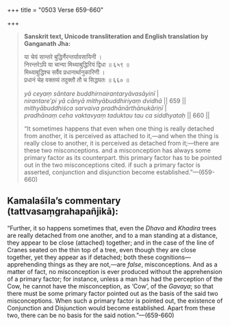 +++
title = "0503 Verse 659-660"

+++
> **Sanskrit text, Unicode transliteration and English translation by Ganganath Jha:** 
>
> या चेयं सान्तरे बुद्धिर्नैरन्तर्यावसायिनी ।  
> निरन्तरेऽपि या चान्या मिथ्याबुद्धिरियं द्विधा ॥ ६५९ ॥  
> मिथ्याबुद्धिश्च सर्वैव प्रधानार्थानुकारिणी ।  
> प्रधानं चेह वक्तव्यं तदुक्तौ तौ च सिद्ध्यतः ॥ ६६० ॥ 
>
> *yā ceyaṃ sāntare buddhirnairantaryāvasāyinī* \|  
> *nirantare'pi yā cānyā mithyābuddhiriyaṃ dvidhā* \|\| 659 \|\|  
> *mithyābuddhiśca sarvaiva pradhānārthānukāriṇī* \|  
> *pradhānaṃ ceha vaktavyaṃ taduktau tau ca siddhyataḥ* \|\| 660 \|\| 
>
> “It sometimes happens that even when one thing is really detached from another, it is perceived as attached to it,—and when the thing is really close to another, it is perceived as detached from it;—there are these two misconceptions. and a misconception has always some primary factor as its counterpart. this primary factor has to be pointed out in the two misconceptions cited. if such a primary factor is asserted, conjunction and disjunction become established.”—(659-660)



## Kamalaśīla’s commentary (tattvasaṃgrahapañjikā):

“Further, it so happens sometimes that, even the *Dhava* and *Khadira* trees are really detached from one another, and to a man standing at a distance, they appear to be close (attached) together; and in the case of the line of Cranes seated on the thin top of a tree, even though they are close together, yet they appear as if detached; both these cognitions—apprehending things as they are not,—are *false*, misconceptions. And as a matter of fact, no misconception is ever produced without the apprehension of a primary factor; for instance, unless a man has had the perception of the Cow, he cannot have the misconception, as ‘Cow’, of the *Gavaya*; so that there must be some primary factor pointed out as the basis of the said two misconceptions. When such a primary factor is pointed out, the existence of Conjunction and Disjunction would become established. Apart from these two, there can be no basis for the said notion.”—(659-660)


